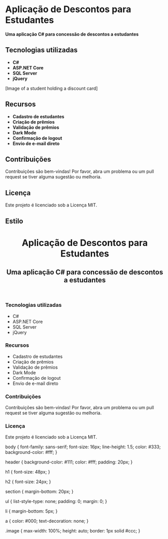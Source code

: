 # Aplicação de Descontos para Estudantes

**Uma aplicação C# para concessão de descontos a estudantes**

## Tecnologias utilizadas

* **C#**
* **ASP.NET Core**
* **SQL Server**
* **jQuery**

[Image of a student holding a discount card]

## Recursos

* **Cadastro de estudantes**
* **Criação de prêmios**
* **Validação de prêmios**
* **Dark Mode**
* **Confirmação de logout**
* **Envio de e-mail direto**

## Contribuições

Contribuições são bem-vindas! Por favor, abra um problema ou um pull request se tiver alguma sugestão ou melhoria.

## Licença

Este projeto é licenciado sob a Licença MIT.

## Estilo

<!DOCTYPE html>
<html lang="pt-br">
<head>
  <meta charset="UTF-8">
  <title>Aplicação de Descontos para Estudantes</title>
  <link rel="stylesheet" href="style.css">
</head>
<body>

  <header>
    <h1 id="title">Aplicação de Descontos para Estudantes</h1>
    <h2 id="subtitle">Uma aplicação C# para concessão de descontos a estudantes</h2>
  </header>

  <section>
    <h3>Tecnologias utilizadas</h3>
    <ul>
      <li>C#</li>
      <li>ASP.NET Core</li>
      <li>SQL Server</li>
      <li>jQuery</li>
    </ul>
  </section>

  <section>
    <h3>Recursos</h3>
    <ul>
      <li>Cadastro de estudantes</li>
      <li>Criação de prêmios</li>
      <li>Validação de prêmios</li>
      <li>Dark Mode</li>
      <li>Confirmação de logout</li>
      <li>Envio de e-mail direto</li>
    </ul>
  </section>

  <section>
    <h3>Contribuições</h3>
    <p>Contribuições são bem-vindas! Por favor, abra um problema ou um pull request se tiver alguma sugestão ou melhoria.</p>
  </section>

  <section>
    <h3>Licença</h3>
    <p>Este projeto é licenciado sob a Licença MIT.</p>
  </section>

</body>
</html>

body {
  font-family: sans-serif;
  font-size: 16px;
  line-height: 1.5;
  color: #333;
  background-color: #fff;
}

header {
  background-color: #111;
  color: #fff;
  padding: 20px;
}

h1 {
  font-size: 48px;
}

h2 {
  font-size: 24px;
}

section {
  margin-bottom: 20px;
}

ul {
  list-style-type: none;
  padding: 0;
  margin: 0;
}

li {
  margin-bottom: 5px;
}

a {
  color: #000;
  text-decoration: none;
}

.image {
  max-width: 100%;
  height: auto;
  border: 1px solid #ccc;
}

